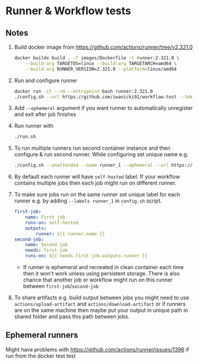 # Runner & Workflow tests

## Notes


1. Build docker image from <https://github.com/actions/runner/tree/v2.321.0>

    ```sh
    docker buildx build . -f images/Dockerfile -t runner:2.321.0 \
        --build-arg TARGETOS=linux --build-arg TARGETARCH=amd64 \
        --build-arg RUNNER_VERSION=2.321.0 --platform=linux/amd64
    ```

1. Run and configure runner

    ```sh
    docker run -it --rm --entrypoint bash runner:2.321.0
    ./config.sh --url https://github.com/iwanicki92/workflow-test --token <token>
    ```

1. Add `--ephemeral` argument if you want runner to automatically unregister and
exit after job finishes

1. Run runner with

    ```sh
    ./run.sh
    ```

1. To run multiple runners run second container instance and then configure &
run second runner. While configuring set unique name e.g.

    ```sh
    ./config.sh --unattended --name runner_1 --ephemeral --url https://github.com/iwanicki92/workflow-test --token <TOKEN>
    ```

1. By default each runner will have `self-hosted` label. If your workflow
contains multiple jobs then each job might run on different runner.

1. To make sure jobs run on the same runner set unique label for each runner
e.g. by adding `--labels runner_1` in `config.sh` script.

    ```yaml
    first-job:
        name: First job
        runs-on: self-hosted
        outputs:
            runner: ${{ runner.name }}
    second-job:
        name: Second job
        needs: first-job
        runs-on: ${{ needs.first-job.outputs.runner }}
    ```

    * If runner is ephemeral and recreated in clean container each time then it
    won't work unless using persistent storage. There is also chance that
    another job or workflow might run on this runner between
    `first-job`/`second-job`

1. To share artifacts e.g. build output between jobs you might need to use
`actions/upload-artifact` and `actions/download-artifact` or if runners are on
the same machine then maybe put your output in unique path in shared folder and
pass this path between jobs.

## Ephemeral runners

Might have problems with <https://github.com/actions/runner/issues/1396> if run
from the docker
test
test
